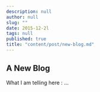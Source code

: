 ```yaml
---
description: null
author: null
slug: ""
date: 2015-12-2l
tags: null
published: true
title: "content/post/new-blog.md"
---
```


## A New Blog

What I am telling here : ...

